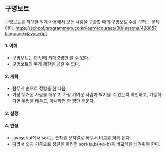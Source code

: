 ## 구명보트
구명보트를 최대한 적게 사용해서 모든 사람을 구출할 때의 구명보트 수를 구하는 문제이다.
https://school.programmers.co.kr/learn/courses/30/lessons/42885?language=javascript

#### 1. 이해
- 구명보트는 한 번에 최대 2명만 탈 수 있다.
- 구명보트의 무게 제한을 넘길 수 없다.

#### 2. 계획
- 몸무게 순으로 정렬을 한 다음,
- 가장 무거운 사람을 태우고, 가장 가벼운 사람과 짝지을 수 있는지 확인하고, 가능하다면 두명을 태우고, 아니라면 한 명만 태운다.

#### 3. 실행

#### 4. 반성
- javascript에서 sort는 숫자를 문자열로 바꿔서 비교를 하게 된다.
- 따라서 숫자 기준으로 정렬을 하려면 sort((a,b)=>a-b)등 비교식을 넘겨줘야 한다.
